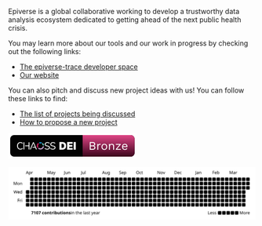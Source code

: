 Epiverse is a global collaborative working to develop a trustworthy data 
analysis ecosystem dedicated to getting ahead of the next public health crisis.

You may learn more about our tools and our work in progress by checking out the
following links:

- [The epiverse-trace developer space](https://epiverse-trace.github.io/)
- [Our website](https://data.org/initiatives/epiverse/)

You can also pitch and discuss new project ideas with us! You can follow these links to find:

* [The list of projects being discussed](https://github.com/orgs/epiverse-trace/discussions/categories/project-ideas)
* [How to propose a new project](https://github.com/orgs/epiverse-trace/discussions/new?category=project-ideas)

[![CHAOSS Bronze DEI badge](./Bronze-Badge.svg)](https://badging.chaoss.community/)

![Epiverse-TRACE Contribution graph, created using Herdstat](../contribution-graph.svg)
